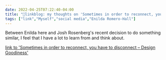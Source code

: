 ```yaml
---
date: 2022-04-25T07:22:40-04:00
title: "🔗linkblog: my thoughts on 'Sometimes in order to reconnect, you have to disconnect – Design Goodiness'"
tags: ["link","Myself","social media","Enilda Romero-Hall"]
---
```

Between Enilda here and Josh Rosenberg's recent decision to do something similar, I feel that I have a lot to learn from and think about.
 
[link to 'Sometimes in order to reconnect, you have to disconnect – Design Goodiness'](https://enildaromero.com/2022/04/25/sometimes-in-order-to-reconnect-you-have-to-disconnect/)
